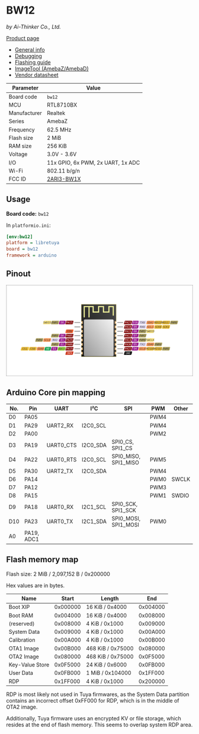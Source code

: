 # BW12

*by Ai-Thinker Co., Ltd.*

[Product page](http://www.ai-thinker.com/pro_view-13.html)

- [General info](../../docs/platform/realtek/README.md)
- [Debugging](../../docs/platform/realtek/debugging.md)
- [Flashing guide](../../docs/platform/realtek-ambz/flashing.md)
- [ImageTool (AmebaZ/AmebaD)](https://images.tuyacn.com/smart/Image_Tool/Image_Tool.zip)
- [Vendor datasheet](https://docs.ai-thinker.com/_media/rtl8710/hardware/bw12_datasheet_en.pdf)

Parameter    | Value
-------------|------------------------------------------
Board code   | `bw12`
MCU          | RTL8710BX
Manufacturer | Realtek
Series       | AmebaZ
Frequency    | 62.5 MHz
Flash size   | 2 MiB
RAM size     | 256 KiB
Voltage      | 3.0V - 3.6V
I/O          | 11x GPIO, 6x PWM, 2x UART, 1x ADC
Wi-Fi        | 802.11 b/g/n
FCC ID       | [2ARI3-BW1X](https://fccid.io/2ARI3-BW1X)

## Usage

**Board code:** `bw12`

In `platformio.ini`:

```ini
[env:bw12]
platform = libretuya
board = bw12
framework = arduino
```

## Pinout

![Pinout](pinout_bw12.svg)

## Arduino Core pin mapping

No. | Pin        | UART      | I²C      | SPI                  | PWM  | Other
----|------------|-----------|----------|----------------------|------|------
D0  | PA05       |           |          |                      | PWM4 |
D1  | PA29       | UART2_RX  | I2C0_SCL |                      | PWM4 |
D2  | PA00       |           |          |                      | PWM2 |
D3  | PA19       | UART0_CTS | I2C0_SDA | SPI0_CS, SPI1_CS     |      |
D4  | PA22       | UART0_RTS | I2C0_SCL | SPI0_MISO, SPI1_MISO | PWM5 |
D5  | PA30       | UART2_TX  | I2C0_SDA |                      | PWM4 |
D6  | PA14       |           |          |                      | PWM0 | SWCLK
D7  | PA12       |           |          |                      | PWM3 |
D8  | PA15       |           |          |                      | PWM1 | SWDIO
D9  | PA18       | UART0_RX  | I2C1_SCL | SPI0_SCK, SPI1_SCK   |      |
D10 | PA23       | UART0_TX  | I2C1_SDA | SPI0_MOSI, SPI1_MOSI | PWM0 |
A0  | PA19, ADC1 |           |          |                      |      |

## Flash memory map

Flash size: 2 MiB / 2,097,152 B / 0x200000

Hex values are in bytes.

Name            | Start    | Length            | End
----------------|----------|-------------------|---------
Boot XIP        | 0x000000 | 16 KiB / 0x4000   | 0x004000
Boot RAM        | 0x004000 | 16 KiB / 0x4000   | 0x008000
(reserved)      | 0x008000 | 4 KiB / 0x1000    | 0x009000
System Data     | 0x009000 | 4 KiB / 0x1000    | 0x00A000
Calibration     | 0x00A000 | 4 KiB / 0x1000    | 0x00B000
OTA1 Image      | 0x00B000 | 468 KiB / 0x75000 | 0x080000
OTA2 Image      | 0x080000 | 468 KiB / 0x75000 | 0x0F5000
Key-Value Store | 0x0F5000 | 24 KiB / 0x6000   | 0x0FB000
User Data       | 0x0FB000 | 1 MiB / 0x104000  | 0x1FF000
RDP             | 0x1FF000 | 4 KiB / 0x1000    | 0x200000

RDP is most likely not used in Tuya firmwares, as the System Data partition contains an incorrect offset 0xFF000 for RDP, which is in the middle of OTA2 image.

Additionally, Tuya firmware uses an encrypted KV or file storage, which resides at the end of flash memory. This seems to overlap system RDP area.
